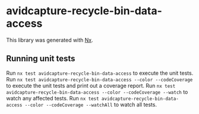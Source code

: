 # avidcapture-recycle-bin-data-access

This library was generated with [Nx](https://nx.dev).

## Running unit tests

Run `nx test avidcapture-recycle-bin-data-access` to execute the unit tests.
Run `nx test avidcapture-recycle-bin-data-access --color --codeCoverage` to execute the unit tests and print out a coverage report.
Run `nx test avidcapture-recycle-bin-data-access --color --codeCoverage --watch` to watch any affected tests.
Run `nx test avidcapture-recycle-bin-data-access --color --codeCoverage --watchAll` to watch all tests.
